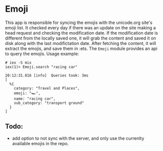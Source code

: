 # Emoji

This app is responsible for syncing the emojis with the unicode.org site's emoji list.
It checked every day if there was an update on the site making a head request and checking the modification date. If the modification date is different from the locally saved one, it will grab the content and saved it on disk along with the last modifictation date.
After fetching the content, it will extract the emojis, and save them in :ets.
The `Emoji` module provides an api to query the emojis. Usage example:

```
# iex -S mix
iex(1)> Emoji.search "racing car"

20:12:31.816 [info]  Queries took: 3ms
[
  %{
    category: "Travel and Places",
    emoji: "🏎",
    name: "racing car",
    sub_category: "transport ground"
  }
]
```

## Todo:

- add option to not sync with the server, and only use the currenlty available emojis in the repo.
